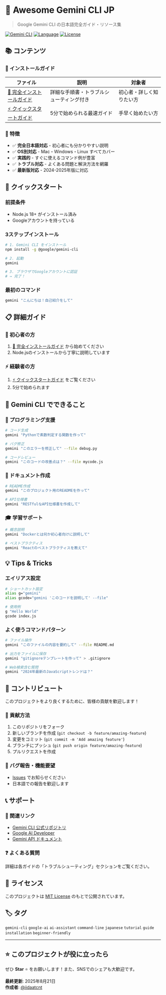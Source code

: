 # 🤖 Awesome Gemini CLI JP

> Google Gemini CLI の日本語完全ガイド・リソース集

[![Gemini CLI](https://img.shields.io/badge/Gemini_CLI-Official-4285F4?style=flat-square&logo=google)](https://github.com/google-gemini/gemini-cli)
[![Language](https://img.shields.io/badge/Language-Japanese-red?style=flat-square)](README.md)
[![License](https://img.shields.io/badge/License-MIT-green?style=flat-square)](LICENSE)

## 📚 コンテンツ

### 📖 インストールガイド

| ファイル | 説明 | 対象者 |
|---------|------|--------|
| [📘 完全インストールガイド](docs/GEMINI_CLI_INSTALLATION_GUIDE.md) | 詳細な手順書・トラブルシューティング付き | 初心者・詳しく知りたい方 |
| [⚡ クイックスタートガイド](docs/GEMINI_CLI_QUICKSTART.md) | 5分で始められる最速ガイド | 手早く始めたい方 |

### 🎯 特徴

- ✅ **完全日本語対応** - 初心者にも分かりやすい説明
- ✅ **OS別対応** - Mac・Windows・Linux すべてカバー
- ✅ **実践的** - すぐに使えるコマンド例が豊富
- ✅ **トラブル対応** - よくある問題と解決方法を網羅
- ✅ **最新版対応** - 2024-2025年版に対応

## 🚀 クイックスタート

### 前提条件
- Node.js 18+ がインストール済み
- Googleアカウントを持っている

### 3ステップインストール
```bash
# 1. Gemini CLI をインストール
npm install -g @google/gemini-cli

# 2. 起動
gemini

# 3. ブラウザでGoogleアカウントに認証
# → 完了！
```

### 最初のコマンド
```bash
gemini "こんにちは！自己紹介をして"
```

## 📋 詳細ガイド

### 🔰 初心者の方
1. [📘 完全インストールガイド](docs/GEMINI_CLI_INSTALLATION_GUIDE.md) から始めてください
2. Node.jsのインストールから丁寧に説明しています

### ⚡ 経験者の方
1. [⚡ クイックスタートガイド](docs/GEMINI_CLI_QUICKSTART.md) をご覧ください
2. 5分で始められます

## 🎯 Gemini CLI でできること

### 🔧 プログラミング支援
```bash
# コード生成
gemini "Pythonで素数判定する関数を作って"

# バグ修正
gemini "このエラーを修正して" --file debug.py

# コードレビュー
gemini "このコードの改善点は？" --file mycode.js
```

### 📝 ドキュメント作成
```bash
# README作成
gemini "このプロジェクト用のREADMEを作って"

# API仕様書
gemini "RESTfulなAPI仕様書を作成して"
```

### 🎓 学習サポート
```bash
# 概念説明
gemini "Dockerとは何か初心者向けに説明して"

# ベストプラクティス
gemini "Reactのベストプラクティスを教えて"
```

## 💡 Tips & Tricks

### エイリアス設定
```bash
# ショートカット設定
alias g="gemini"
alias gcode="gemini 'このコードを説明して' --file"

# 使用例
g "Hello World"
gcode index.js
```

### よく使うコマンドパターン
```bash
# ファイル操作
gemini "このファイルの内容を要約して" --file README.md

# 出力をファイルに保存
gemini "gitignoreテンプレートを作って" > .gitignore

# Web検索含む質問
gemini "2024年最新のJavaScriptトレンドは？"
```

## 🌟 コントリビュート

このプロジェクトをより良くするために、皆様の貢献を歓迎します！

### 📝 貢献方法
1. このリポジトリをフォーク
2. 新しいブランチを作成 (`git checkout -b feature/amazing-feature`)
3. 変更をコミット (`git commit -m 'Add amazing feature'`)
4. ブランチにプッシュ (`git push origin feature/amazing-feature`)
5. プルリクエストを作成

### 🐛 バグ報告・機能要望
- [Issues](../../issues) でお知らせください
- 日本語での報告を歓迎します

## 📞 サポート

### 🔗 関連リンク
- [Gemini CLI 公式リポジトリ](https://github.com/google-gemini/gemini-cli)
- [Google AI Developer](https://ai.google.dev/)
- [Gemini API ドキュメント](https://ai.google.dev/gemini-api)

### ❓ よくある質問
詳細は各ガイドの「トラブルシューティング」セクションをご覧ください。

## 📄 ライセンス

このプロジェクトは [MIT License](LICENSE) のもとで公開されています。

## 🏷️ タグ

`gemini-cli` `google-ai` `ai-assistant` `command-line` `japanese` `tutorial` `guide` `installation` `beginner-friendly`

---

## ⭐ このプロジェクトが役に立ったら

ぜひ **Star** ⭐ をお願いします！また、SNSでのシェアも大歓迎です。

**最終更新**: 2025年8月21日  
**作成者**: [@iidaatcnt](https://github.com/iidaatcnt)
